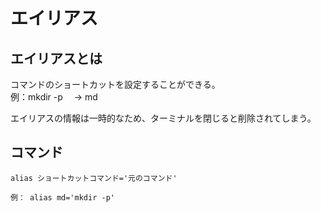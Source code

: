 # エイリアス
## エイリアスとは
コマンドのショートカットを設定することができる。  
例：mkdir -p 　→  md  

エイリアスの情報は一時的なため、ターミナルを閉じると削除されてしまう。

## コマンド

```terminal
alias ショートカットコマンド='元のコマンド'

例： alias md='mkdir -p'
```